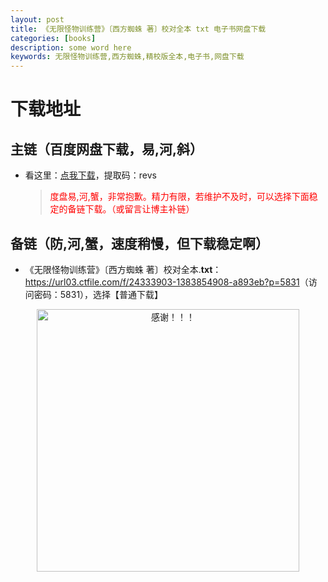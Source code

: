 ```yaml
---
layout: post
title: 《无限怪物训练营》〔西方蜘蛛 著〕校对全本 txt 电子书网盘下载
categories: [books]
description: some word here
keywords: 无限怪物训练营,西方蜘蛛,精校版全本,电子书,网盘下载
---
```


# 下载地址

## 主链（百度网盘下载，易,河,斜）

- 看这里：[点我下载](https://pan.baidu.com/s/1iMXUbSbtZQZjDcqDmnWUyw?pwd=revs)，提取码：revs

  > <p style="color:red" >度盘易,河,蟹，非常抱歉。精力有限，若维护不及时，可以选择下面稳定的备链下载。（或留言让博主补链）</p>

## 备链（防,河,蟹，速度稍慢，但下载稳定啊）

- 《无限怪物训练营》〔西方蜘蛛 著〕校对全本.**txt**：<https://url03.ctfile.com/f/24333903-1383854908-a893eb?p=5831>（访问密码：5831），选择【普通下载】

<div align="center"><img src="https://pic.imgdb.cn/item/6707df6bd29ded1a8ce37031.gif" alt="感谢！！！" width="420px" height="auto"/></div>
